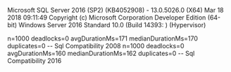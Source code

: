 Microsoft SQL Server 2016 (SP2) (KB4052908) - 13.0.5026.0 (X64)   Mar 18 2018 09:11:49   Copyright (c) Microsoft Corporation  Developer Edition (64-bit)
Windows Server 2016 Standard 10.0 <X64> (Build 14393: ) (Hypervisor) 

n=1000 deadlocks=0 avgDurationMs=171 medianDurationMs=170 duplicates=0 -- Sql Compatibility 2008
n=1000 deadlocks=0 avgDurationMs=160 medianDurationMs=162 duplicates=0 -- Sql Compatibility 2016
